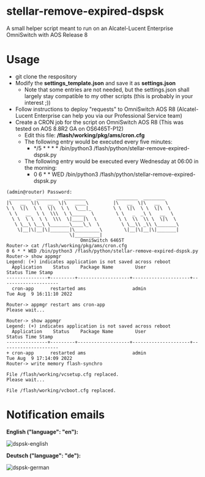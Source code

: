 # stellar-remove-expired-dspsk
A small helper script meant to run on an Alcatel-Lucent Enterprise OmniSwitch with AOS Release 8

# Usage
- git clone the respository
- Modify the **settings_template.json** and save it as **settings.json**
  - Note that some entries are not needed, but the settings.json shall largely stay compatible to my other scripts (this is probably in your interest ;))
- Follow instructions to deploy "requests" to OmniSwitch AOS R8 (Alcatel-Lucent Enterprise can help you via our Professional Service team)
- Create a CRON job for the script on OmniSwitch AOS R8 (This was tested on AOS 8.8R2 GA on OS6465T-P12)
  - Edit this file: **/flash/working/pkg/ams/cron.cfg**
  - The following entry would be executed every five minutes:
    - */5 * * * * /bin/python3 /flash/python/stellar-remove-expired-dspsk.py
  - The following entry would be executed every Wednesday at 06:00 in the morning:
    - 0 6 * * WED /bin/python3 /flash/python/stellar-remove-expired-dspsk.py
```
(admin@router) Password: 
 ________  ________  ________           ________  ________     
|\   __  \|\   __  \|\   ____\         |\   __  \|\   __  \    
\ \  \|\  \ \  \|\  \ \  \___|_        \ \  \|\  \ \  \|\  \   
 \ \   __  \ \  \\\  \ \_____  \        \ \   _  _\ \   __  \  
  \ \  \ \  \ \  \\\  \|____|\  \        \ \  \\  \\ \  \|\  \ 
   \ \__\ \__\ \_______\____\_\  \        \ \__\\ _\\ \_______\
    \|__|\|__|\|_______|\_________\        \|__|\|__|\|_______|
                       \|_________|                            
					       OmniSwitch 6465T
Router-> cat /flash/working/pkg/ams/cron.cfg 
0 6 * * WED /bin/python3 /flash/python/stellar-remove-expired-dspsk.py
Router-> show appmgr  
Legend: (+) indicates application is not saved across reboot
  Application    Status    Package Name        User                  Status Time Stamp
---------------+---------+-------------------+---------------------+---------------------
  cron-app      restarted ams                 admin                 Tue Aug  9 16:11:10 2022

Router-> appmgr restart ams cron-app
Please wait...

Router-> show appmgr                
Legend: (+) indicates application is not saved across reboot
  Application    Status    Package Name        User                  Status Time Stamp
---------------+---------+-------------------+---------------------+---------------------
+ cron-app      restarted ams                 admin                 Tue Aug  9 17:14:09 2022
Router-> write memory flash-synchro 

File /flash/working/vcsetup.cfg replaced.
Please wait...

File /flash/working/vcboot.cfg replaced.
```
# Notification emails

**English ("language": "en"):**

![dspsk-english](https://user-images.githubusercontent.com/5174414/183745042-bc310d2c-3f5f-495e-bdd3-c8387f504026.png)

**Deutsch ("language": "de"):**

![dspsk-german](https://user-images.githubusercontent.com/5174414/183745143-979435fd-57a0-489f-80b1-ba3fc4e98066.png)

